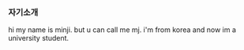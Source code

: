 
### 자기소개

hi my name is minji. but u can call me mj. 
i'm from korea and now im a university student. 

